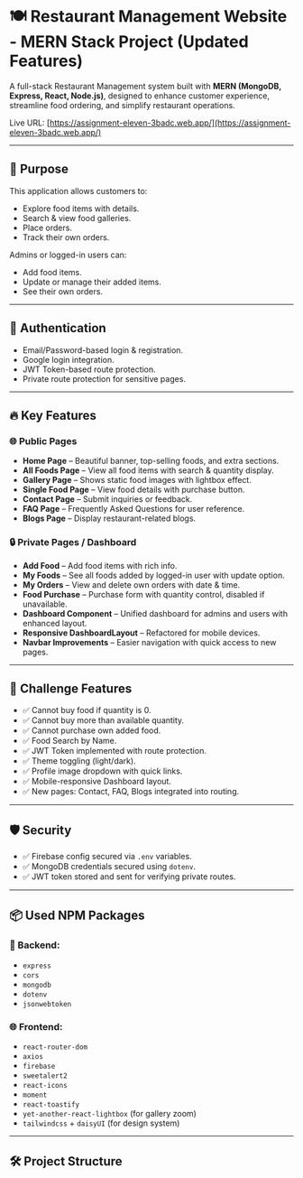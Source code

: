 # 🍽️ Restaurant Management Website - MERN Stack Project (Updated Features)

A full-stack Restaurant Management system built with **MERN (MongoDB, Express, React, Node.js)**, designed to enhance customer experience, streamline food ordering, and simplify restaurant operations.

Live URL: [https://assignment-eleven-3badc.web.app/](https://assignment-eleven-3badc.web.app/)

---

## 🚀 Purpose

This application allows customers to:
- Explore food items with details.
- Search & view food galleries.
- Place orders.
- Track their own orders.

Admins or logged-in users can:
- Add food items.
- Update or manage their added items.
- See their own orders.

---

## 🔑 Authentication

- Email/Password-based login & registration.
- Google login integration.
- JWT Token-based route protection.
- Private route protection for sensitive pages.

---

## 🔥 Key Features

### 🌐 Public Pages
- **Home Page** – Beautiful banner, top-selling foods, and extra sections.
- **All Foods Page** – View all food items with search & quantity display.
- **Gallery Page** – Shows static food images with lightbox effect.
- **Single Food Page** – View food details with purchase button.
- **Contact Page** – Submit inquiries or feedback.
- **FAQ Page** – Frequently Asked Questions for user reference.
- **Blogs Page** – Display restaurant-related blogs.

### 🔒 Private Pages / Dashboard
- **Add Food** – Add food items with rich info.
- **My Foods** – See all foods added by logged-in user with update option.
- **My Orders** – View and delete own orders with date & time.
- **Food Purchase** – Purchase form with quantity control, disabled if unavailable.
- **Dashboard Component** – Unified dashboard for admins and users with enhanced layout.
- **Responsive DashboardLayout** – Refactored for mobile devices.
- **Navbar Improvements** – Easier navigation with quick access to new pages.

---

## 🧠 Challenge Features

- ✅ Cannot buy food if quantity is 0.
- ✅ Cannot buy more than available quantity.
- ✅ Cannot purchase own added food.
- ✅ Food Search by Name.
- ✅ JWT Token implemented with route protection.
- ✅ Theme toggling (light/dark).
- ✅ Profile image dropdown with quick links.
- ✅ Mobile-responsive Dashboard layout.
- ✅ New pages: Contact, FAQ, Blogs integrated into routing.

---

## 🛡️ Security

- ✅ Firebase config secured via `.env` variables.
- ✅ MongoDB credentials secured using `dotenv`.
- ✅ JWT token stored and sent for verifying private routes.

---

## 📦 Used NPM Packages

### 🔧 Backend:
- `express`
- `cors`
- `mongodb`
- `dotenv`
- `jsonwebtoken`

### 🌐 Frontend:
- `react-router-dom`
- `axios`
- `firebase`
- `sweetalert2`
- `react-icons`
- `moment`
- `react-toastify`
- `yet-another-react-lightbox` (for gallery zoom)
- `tailwindcss` + `daisyUI` (for design system)

---

## 🛠️ Project Structure

